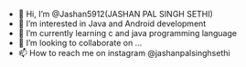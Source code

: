 - 👋 Hi, I’m @Jashan5912(JASHAN PAL SINGH SETHI)
- 👀 I’m interested in Java and Android development
- 🌱 I’m currently learning c and java programming language
- 💞️ I’m looking to collaborate on ...
- 📫 How to reach me on instagram @jashanpalsinghsethi

<!---
Jashan5912/Jashan5912 is a ✨ special ✨ repository because its `README.md` (this file) appears on your GitHub profile.
You can click the Preview link to take a look at your changes.
--->
